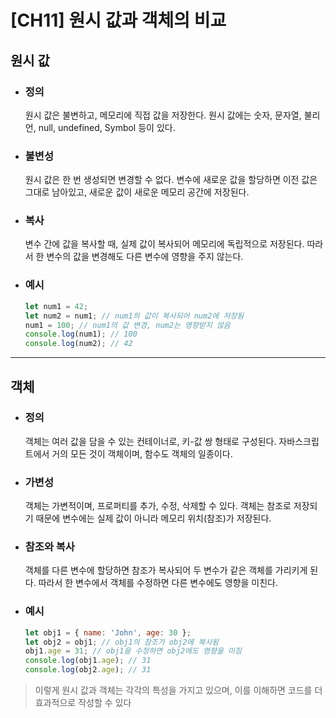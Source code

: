 # [CH11] 원시 값과 객체의 비교

## 원시 값
- ### 정의
    원시 값은 불변하고, 메모리에 직접 값을 저장한다. 원시 값에는 숫자, 문자열, 불리언, null, undefined, Symbol 등이 있다.
- ### 불변성
    원시 값은 한 번 생성되면 변경할 수 없다. 변수에 새로운 값을 할당하면 이전 값은 그대로 남아있고, 새로운 값이 새로운 메모리 공간에 저장된다.
- ### 복사
    변수 간에 값을 복사할 때, 실제 값이 복사되어 메모리에 독립적으로 저장된다. 따라서 한 변수의 값을 변경해도 다른 변수에 영향을 주지 않는다.
- ### 예시 
    ```javascript
    let num1 = 42;
    let num2 = num1; // num1의 값이 복사되어 num2에 저장됨
    num1 = 100; // num1의 값 변경, num2는 영향받지 않음
    console.log(num1); // 100
    console.log(num2); // 42
    ```

---

## 객체
- ### 정의
    객체는 여러 값을 담을 수 있는 컨테이너로, 키-값 쌍 형태로 구성된다. 자바스크립트에서 거의 모든 것이 객체이며, 함수도 객체의 일종이다.
- ### 가변성
    객체는 가변적이며, 프로퍼티를 추가, 수정, 삭제할 수 있다. 객체는 참조로 저장되기 때문에 변수에는 실제 값이 아니라 메모리 위치(참조)가 저장된다.
- ### 참조와 복사
    객체를 다른 변수에 할당하면 참조가 복사되어 두 변수가 같은 객체를 가리키게 된다. 따라서 한 변수에서 객체를 수정하면 다른 변수에도 영향을 미친다.
- ### 예시
    ```javascript
    let obj1 = { name: 'John', age: 30 };
    let obj2 = obj1; // obj1의 참조가 obj2에 복사됨
    obj1.age = 31; // obj1을 수정하면 obj2에도 영향을 미침
    console.log(obj1.age); // 31
    console.log(obj2.age); // 31
    ```

> 이렇게 원시 값과 객체는 각각의 특성을 가지고 있으며, 이를 이해하면 코드를 더 효과적으로 작성할 수 있다